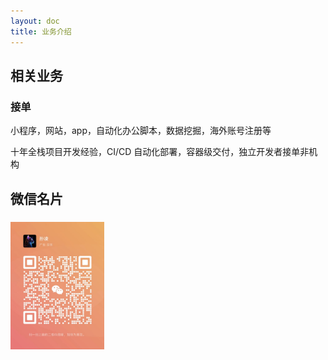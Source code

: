 ```yaml
---
layout: doc
title: 业务介绍
---
```


## 相关业务

### 接单
<p>小程序，网站，app，自动化办公脚本，数据挖掘，海外账号注册等</p>
<p>十年全栈项目开发经验，CI/CD 自动化部署，容器级交付，独立开发者接单非机构</p>

## 微信名片
<img src="/微信名片.jpg" alt="微信名片" style="zoom:20%; margin-top: 2em;" />

